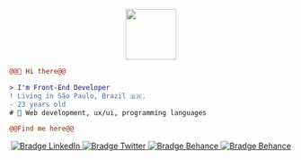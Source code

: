 <p align="center">
  <img src="https://camo.githubusercontent.com/b0fa06ee100360ae8811a115c133de7848891e3b/68747470733a2f2f6769746875622e6769746875626173736574732e636f6d2f696d616765732f6d6f6e612d776869737065722e676966" width="90px">
</p>
  
```diff
@@👋 Hi there@@

> I'm Front-End Developer
! Living in São Paulo, Brazil 🇧🇷.
- 23 years old
# 📖 Web development, ux/ui, programming languages
```

```diff
@@Find me here@@
```

<p align="center">
    <a href="https://www.linkedin.com/in/marianamorais000/" target="_blank">
      <img src="https://img.shields.io/badge/--D76967?logo=linkedin&style=flat-rounded&for-the-badge&logoColor=202020" alt="Bradge LinkedIn" />
    </a>
   <a href="https://twitter.com/distromari" target="_blank">
      <img src="https://img.shields.io/badge/--D76967?logo=twitter&style=flat-rounded&for-the-badge&logoColor=202020" alt="Bradge Twitter" />
   </a>
   <a href="https://www.behance.net/marianamorais0" target="_blank">
      <img src="https://img.shields.io/badge/--D76967?logo=behance&style=flat-rounded&for-the-badge&logoColor=202020" alt="Bradge Behance" />
   </a>
   <a href="https://codepen.io/marimorais" target="_blank">
      <img src="https://img.shields.io/badge/--D76967?logo=codepen&style=flat-rounded&for-the-badge&logoColor=202020" alt="Bradge Behance" />
   </a>
</p>
